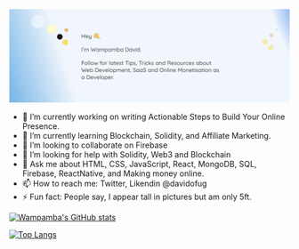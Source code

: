 <img src="https://github.com/davidofug/davidofug/blob/main/Facebook.jpg" alt="Profile Cover" />

- 🔭 I’m currently working on writing Actionable Steps to Build Your Online Presence.
- 🌱 I’m currently learning Blockchain, Solidity, and Affiliate Marketing.
- 👯 I’m looking to collaborate on Firebase
- 🤔 I’m looking for help with Solidity, Web3 and Blockchain
- 💬 Ask me about HTML, CSS, JavaScript, React, MongoDB, SQL, Firebase, ReactNative, and Making money online.
- 📫 How to reach me: Twitter, Likendin @davidofug
- ⚡ Fun fact: People say, I appear tall in pictures but am only 5ft.

[![Wampamba's GitHub stats](https://github-readme-stats.vercel.app/api?username=davidofug&count_private=true&show_icons=true&theme=tokyonight&text_color=ffffff)](https://github.com/davidofug/github-readme-stats)

[![Top Langs](https://github-readme-stats.vercel.app/api/top-langs/?username=davidofug)](https://github.com/davidofug/github-readme-stats)
